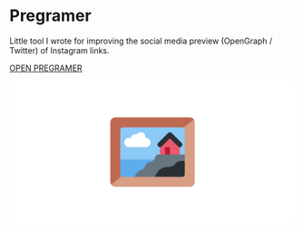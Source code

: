 # Pregramer

Little tool I wrote for improving the social media preview (OpenGraph / Twitter) of Instagram links.

[OPEN PREGRAMER](https://pregramer.link)

![Banner](assets/social-preview.png)